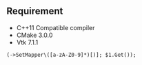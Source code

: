 
## Requirement

* C++11 Compatible compiler
* CMake 3.0.0
* Vtk 7.1.1


`
(->SetMapper\([a-zA-Z0-9]*)[)];
$1.Get());
`